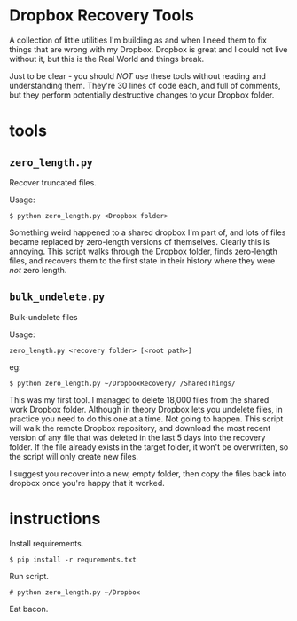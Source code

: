 # Dropbox Recovery Tools

A collection of little utilities I'm building as and when I need them to fix
things that are wrong with my Dropbox. Dropbox is great and I could not live without
it, but this is the Real World and things break.

Just to be clear - you should _NOT_ use these tools without reading and
understanding them. They're 30 lines of code each, and full of comments, but
they perform potentially destructive changes to your Dropbox folder.

# tools

## `zero_length.py`

Recover truncated files.

Usage:

    $ python zero_length.py <Dropbox folder>

Something weird happened to a shared dropbox I'm part of, and lots of files
became replaced by zero-length versions of themselves. Clearly this is annoying.
This script walks through the Dropbox folder, finds zero-length files, and
recovers them to the first state in their history where they were _not_ zero
length.

## `bulk_undelete.py`

Bulk-undelete files

Usage:

    zero_length.py <recovery folder> [<root path>]

eg:

    $ python zero_length.py ~/DropboxRecovery/ /SharedThings/

This was my first tool. I managed to delete 18,000 files from the shared work
Dropbox folder. Although in theory Dropbox lets you undelete files, in practice
you need to do this one at a time. Not going to happen. This script will walk
the remote Dropbox repository, and download the most recent version of any
file that was deleted in the last 5 days into the recovery folder. If the file
already exists in the target folder, it won't be overwritten, so the script will
only create new files.

I suggest you recover into a new, empty folder, then copy the files back into
dropbox once you're happy that it worked.


# instructions

Install requirements.

    $ pip install -r requrements.txt

Run script.

    # python zero_length.py ~/Dropbox

Eat bacon.


